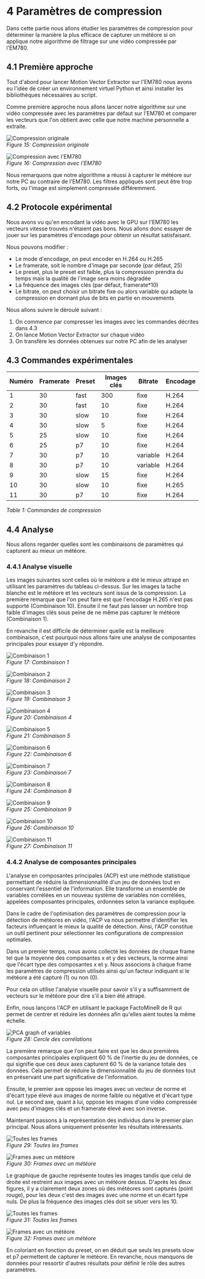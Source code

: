 # 4 Paramètres de compression

Dans cette partie nous allons étudier les paramètres de compression pour déterminer la manière la plus efficace de capturer un météore si on applique notre algorithme de filtrage sur une vidéo compressée par l'EM780.

## 4.1 Première approche

Tout d'abord pour lancer Motion Vector Extractor sur l'EM780 nous avons eu l'idée de créer un environnement virtuel Python et ainsi installer les bibliothèques nécessaires au script.

Comme première approche nous allons lancer notre algorithme sur une vidéo compressée avec les paramètres par défaut sur l'EM780 et comparer les vecteurs que l'on obtient avec celle que notre machine personnelle a extraite.

![Compression originale](img/compression/figure15.png)  
*Figure 15: Compression originale*

![Compression avec l'EM780](img/compression/figure16.png)  
*Figure 16: Compression avec l'EM780*

Nous remarquons que notre algorithme a réussi à capturer le météore sur notre PC au contraire de l'EM780. Les filtres appliqués sont peut être trop forts, ou l'image est simplement compressée différemment.

## 4.2 Protocole expérimental

Nous avons vu qu'en encodant la vidéo avec le GPU sur l'EM780 les vecteurs vitesse trouvés n'étaient pas bons. Nous allons donc essayer de jouer sur les paramètres d'encodage pour obtenir un résultat satisfaisant.

Nous pouvons modifier :

- Le mode d'encodage, on peut encoder en H.264 ou H.265
- Le framerate, soit le nombre d'image par seconde (par défaut, 25)
- Le preset, plus le preset est faible, plus la compression prendra du temps mais la qualité de l'image sera moins dégradée
- La fréquence des images clés (par défaut, framerate*10)
- Le bitrate, on peut choisir un bitrate fixe ou alors variable qui adapte la compression en donnant plus de bits en partie en mouvements

Nous allons suivre le déroulé suivant :

1. On commence par compresser les images avec les commandes décrites dans 4.3
2. On lance Motion Vector Extractor sur chaque vidéo
3. On transfère les données obtenues sur notre PC afin de les analyser

## 4.3 Commandes expérimentales

| Numéro | Framerate | Preset | Images clés | Bitrate | Encodage |
|---|---|---|---|---|---|
| 1    | 30    | fast    | 300    | fixe    | H.264    |
| 2    | 30    | fast    | 10    | fixe    | H.264    |
| 3    | 30    | slow    | 10    | fixe    | H.264    |
| 4    | 30    | slow    | 5    | fixe    | H.264    |
| 5    | 25    | slow    | 10    | fixe    | H.264    |
| 6    | 25    | p7    | 10    | fixe    | H.264    |
| 7    | 30    | p7    | 10    | variable   | H.264    |
| 8    | 30    | p7    | 10    | variable   | H.264    |
| 9    | 30    | slow    | 15    | fixe    | H.264    |
| 10    | 30    | slow    | 10    | fixe    | H.265    |
| 11    | 30    | p7    | 10    | fixe    | H.264    |

*Table 1: Commandes de compression*

## 4.4 Analyse

Nous allons regarder quelles sont les combinaisons de paramètres qui capturent au mieux un météore.

### 4.4.1 Analyse visuelle

Les images suivantes sont celles où le météore a été le mieux attrapé en utilisant les paramètres du tableau ci-dessus. Sur les images la tache blanche est le météore et les vecteurs sont issus de la compression. La première remarque que l'on peut faire est que l'encodage H.265 n'est pas supporté (Combinaison 10). Ensuite il ne faut pas laisser un nombre trop faible d'images clés sous peine de ne même pas capturer le météore (Combinaison 1).

En revanche il est difficile de déterminer quelle est la meilleure combinaison, c'est pourquoi nous allons faire une analyse de composantes principales pour essayer d'y répondre.

![Combinaison 1](img/compression/figure17.png)  
*Figure 17: Combinaison 1*

![Combinaison 2](img/compression/figure18.png)  
*Figure 18: Combinaison 2*

![Combinaison 3](img/compression/figure19.png)  
*Figure 19: Combinaison 3*

![Combinaison 4](img/compression/figure20.png)  
*Figure 20: Combinaison 4*

![Combinaison 5](img/compression/figure21.png)  
*Figure 21: Combinaison 5*

![Combinaison 6](img/compression/figure22.png)  
*Figure 22: Combinaison 6*

![Combinaison 7](img/compression/figure23.png)  
*Figure 23: Combinaison 7*

![Combinaison 8](img/compression/figure24.png)  
*Figure 24: Combinaison 8*

![Combinaison 9](img/compression/figure25.png)  
*Figure 25: Combinaison 9*

![Combinaison 10](img/compression/figure26.png)  
*Figure 26: Combinaison 10*

![Combinaison 11](img/compression/figure27.png)  
*Figure 27: Combinaison 11*

### 4.4.2 Analyse de composantes principales

L'analyse en composantes principales (ACP) est une méthode statistique permettant de réduire la dimensionnalité d'un jeu de données tout en conservant l'essentiel de l'information. Elle transforme un ensemble de variables corrélées en un nouveau système de variables non corrélées, appelées composantes principales, ordonnées selon la variance expliquée.

Dans le cadre de l'optimisation des paramètres de compression pour la détection de météores en vidéo, l'ACP va nous permettre d'identifier les facteurs influençant le mieux la qualité de détection. Ainsi, l'ACP constitue un outil pertinent pour sélectionner les configurations de compression optimales.

Dans un premier temps, nous avons collecté les données de chaque frame tel que la moyenne des composantes x et y des vecteurs, la norme ainsi que l'écart type des composantes x et y. Nous associons à chaque frame les paramètres de compression utilisés ainsi qu'un facteur indiquant si le météore a été capturé (1) ou non (0).

Pour cela on utilise l'analyse visuelle pour savoir s'il y a suffisamment de vecteurs sur le météore pour dire s'il a bien été attrapé.

Enfin, nous lançons l'ACP en utilisant le package FactoMineR de R qui permet de centrer et réduire les données afin qu'elles aient toutes la même échelle.

![PCA graph of variables](img/compression/figure28.png)  
*Figure 28: Cercle des corrélations*

La première remarque que l'on peut faire est que les deux premières composantes principales expliquent 60 % de l'inertie du jeu de données, ce qui signifie que ces deux axes capturent 60 % de la variance totale des données. Cela permet de réduire la dimensionnalité du jeu de données tout en préservant une part significative de l'information.

Ensuite, le premier axe oppose les images avec un vecteur de norme et d'écart type élevé aux images de norme faible ou négative et d'écart type nul. Le second axe, quant à lui, oppose les images d'une vidéo compressée avec peu d'images clés et un framerate élevé avec son inverse.

Maintenant passons à la représentation des individus dans le premier plan principal. Nous allons uniquement présenter les résultats intéressants.

![Toutes les frames](img/compression/figure29.png)  
*Figure 29: Toutes les frames*

![Frames avec un météore](img/compression/figure30.png)  
*Figure 30: Frames avec un météore*

Le graphique de gauche représente toutes les images tandis que celui de droite est restreint aux images avec un météore dessus. D'après les deux figures, il y a clairement deux zones où des météores sont capturés (point rouge), pour les deux c'est des images avec une norme et un écart type nuls. De plus la fréquence des images clés doit se situer vers les 10.

![Toutes les frames](img/compression/figure31.png)  
*Figure 31: Toutes les frames*

![Frames avec un météore](img/compression/figure32.png)  
*Figure 32: Frames avec un météore*

En coloriant en fonction du preset, on en déduit que seuls les presets slow et p7 permettent de capturer le météore. En revanche, nous manquons de données pour ressortir d'autres résultats pour définir le rôle des autres paramètres.